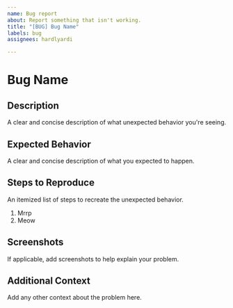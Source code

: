 ```yaml
---
name: Bug report
about: Report something that isn't working.
title: "[BUG] Bug Name"
labels: bug
assignees: hardlyardi

---
```


# Bug Name

## Description

A clear and concise description of what unexpected behavior you're seeing.

## Expected Behavior
A clear and concise description of what you expected to happen.

## Steps to Reproduce

An itemized list of steps to recreate the unexpected behavior.
1. Mrrp
2. Meow

## Screenshots
If applicable, add screenshots to help explain your problem.

## Additional Context
Add any other context about the problem here.
